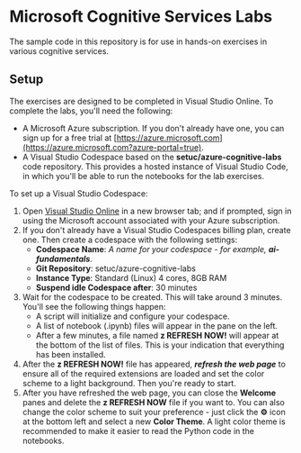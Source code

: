 # Microsoft Cognitive Services Labs

The sample code in this repository is for use in hands-on exercises in various cognitive services.

## Setup

The exercises are designed to be completed in Visual Studio Online. To complete the labs, you'll need the following:

- A Microsoft Azure subscription. If you don't already have one, you can sign up for a free trial at [https://azure.microsoft.com](https://azure.microsoft.com?azure-portal=true).
- A Visual Studio Codespace based on the **setuc/azure-cognitive-labs** code repository. This provides a hosted instance of Visual Studio Code, in which you'll be able to run the notebooks for the lab exercises.

To set up a Visual Studio Codespace:

1. Open <a href = "https://online.visualstudio.com/environments/new?azure-portal=true&name=ai-fundamentals&repo=setuc/azure-cognitive-labs" target="_blank" rel="noopener">Visual Studio Online</a> in a new browser tab; and if prompted, sign in using the Microsoft account associated with your Azure subscription.
2. If you don't already have a Visual Studio Codespaces billing plan, create one. Then create a codespace with the following settings:
    - **Codespace Name**: *A name for your codespace - for example, **ai-fundamentals**.*
    - **Git Repository**: setuc/azure-cognitive-labs
    - **Instance Type**: Standard (Linux) 4 cores, 8GB RAM
    - **Suspend idle Codespace after**: 30 minutes
3. Wait for the codespace to be created. This will take around 3 minutes. You'll see the following things happen:
    - A script will initialize and configure your codespace.
    - A list of notebook (.ipynb) files will appear in the pane on the left.
    - After a few minutes, a file named **z REFRESH NOW!** will appear at the bottom of the list of files. This is your indication that everything has been installed.
5. After the **z REFRESH NOW!** file has appeared, ***refresh the web page*** to ensure all of the required extensions are loaded and set the color scheme to a light background. Then you're ready to start.
6. After you have refreshed the web page, you can close the **Welcome** panes and delete the **z REFRESH NOW** file if you want to. You can also change the color scheme to suit your preference - just click the **&#9881;** icon at the bottom left and select a new **Color Theme**. A light color theme is recommended to make it easier to read the Python code in the notebooks.

